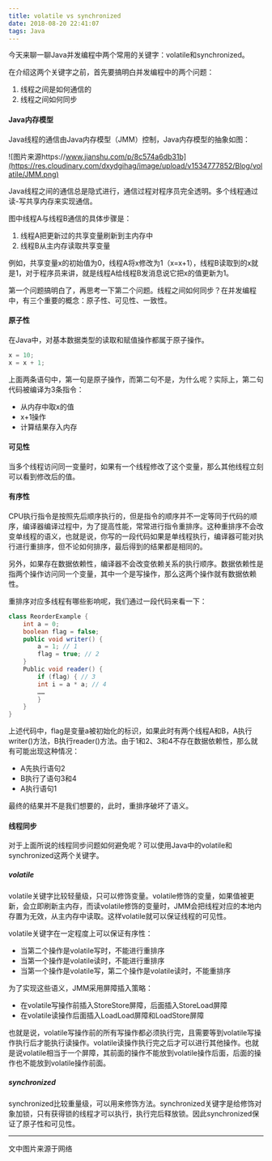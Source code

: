 ```yaml
---
title: volatile vs synchronized
date: 2018-08-20 22:41:07
tags: Java
---
```


今天来聊一聊Java并发编程中两个常用的关键字：volatile和synchronized。<!-- more -->



在介绍这两个关键字之前，首先要搞明白并发编程中的两个问题：

1. 线程之间是如何通信的
2. 线程之间如何同步



#### Java内存模型

Java线程的通信由Java内存模型（JMM）控制，Java内存模型的抽象如图：

![图片来源https://www.jianshu.com/p/8c574a6db31b](https://res.cloudinary.com/dxydgihag/image/upload/v1534777852/Blog/volatile/JMM.png)

Java线程之间的通信总是隐式进行，通信过程对程序员完全透明。多个线程通过读-写共享内存来实现通信。

图中线程A与线程B通信的具体步骤是：

1. 线程A把更新过的共享变量刷新到主内存中
2. 线程B从主内存读取共享变量

例如，共享变量x的初始值为0，线程A将x修改为1（x=x+1），线程B读取到的x就是1，对于程序员来讲，就是线程A给线程B发消息说它把x的值更新为1。



第一个问题搞明白了，再思考一下第二个问题。线程之间如何同步？在并发编程中，有三个重要的概念：原子性、可见性、一致性。

#### 原子性

在Java中，对基本数据类型的读取和赋值操作都属于原子操作。

``` java
x = 10;
x = x + 1;
```

上面两条语句中，第一句是原子操作，而第二句不是，为什么呢？实际上，第二句代码被编译为3条指令：

- 从内存中取x的值
- x+1操作
- 计算结果存入内存



#### 可见性

当多个线程访问同一变量时，如果有一个线程修改了这个变量，那么其他线程立刻可以看到修改后的值。



#### 有序性

CPU执行指令是按照先后顺序执行的，但是指令的顺序并不一定等同于代码的顺序，编译器编译过程中，为了提高性能，常常进行指令重排序。这种重排序不会改变单线程的语义，也就是说，你写的一段代码如果是单线程执行，编译器可能对执行进行重排序，但不论如何排序，最后得到的结果都是相同的。



另外，如果存在数据依赖性，编译器不会改变依赖关系的执行顺序。数据依赖性是指两个操作访问同一个变量，其中一个是写操作，那么这两个操作就有数据依赖性。



重排序对应多线程有哪些影响呢，我们通过一段代码来看一下：

``` java
class ReorderExample {
    int a = 0;
    boolean flag = false;
    public void writer() {
        a = 1; // 1
        flag = true; // 2
    }
    Public void reader() {
        if (flag) { // 3
        int i = a * a; // 4
    	……
    	}
    }
}
```

上述代码中，flag是变量a被初始化的标识，如果此时有两个线程A和B，A执行writer()方法，B执行reader()方法。由于1和2、3和4不存在数据依赖性，那么就有可能出现这种情况：

- A先执行语句2
- B执行了语句3和4
- A执行语句1

最终的结果并不是我们想要的，此时，重排序破坏了语义。



#### 线程同步

对于上面所说的线程同步问题如何避免呢？可以使用Java中的volatile和synchronized这两个关键字。



##### volatile

volatile关键字比较轻量级，只可以修饰变量。volatile修饰的变量，如果值被更新，会立即刷新主内存，而读volatile修饰的变量时，JMM会把线程对应的本地内存置为无效，从主内存中读取。这样volatile就可以保证线程的可见性。



volatile关键字在一定程度上可以保证有序性：

- 当第二个操作是volatile写时，不能进行重排序
- 当第一个操作是volatile读时，不能进行重排序
- 当第一个操作是volatile写，第二个操作是volatile读时，不能重排序

为了实现这些语义，JMM采用屏障插入策略：

- 在volatile写操作前插入StoreStore屏障，后面插入StoreLoad屏障
- 在volatile读操作后面插入LoadLoad屏障和LoadStore屏障

也就是说，volatile写操作前的所有写操作都必须执行完，且需要等到volatile写操作执行后才能执行读操作。volatile读操作执行完之后才可以进行其他操作。也就是说volatile相当于一个屏障，其前面的操作不能放到volatile操作后面，后面的操作也不能放到volatile操作前面。



##### synchronized

synchronized比较重量级，可以用来修饰方法。synchronized关键字是给修饰对象加锁，只有获得锁的线程才可以执行，执行完后释放锁。因此synchronized保证了原子性和可见性。



------

文中图片来源于网络